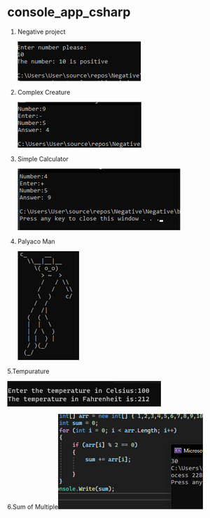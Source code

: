 # console_app_csharp

1. Negative project 
   

   ![Negative project](positive.png)
2. Complex Creature 


   ![Complex Creature](answer.png)
3. Simple Calculator


   ![Simple Calculator](simple_calculator.png)
4. Palyaco Man 

   
   ![palyacoman](palyacoman.png)

5.Tempurature 

   
   ![Tempurature](tempurature.png)


6.Sum of Multiple![Sumof](digit.png)